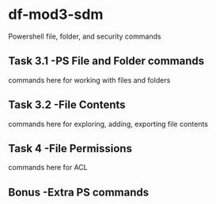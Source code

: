 # df-mod3-sdm
Powershell file, folder, and security commands

## Task 3.1 -PS File and Folder commands
commands here for working with files and folders

## Task 3.2 -File Contents
commands here for exploring, adding, exporting file contents

## Task 4   -File Permissions
commands here for ACL


## Bonus    -Extra PS commands

